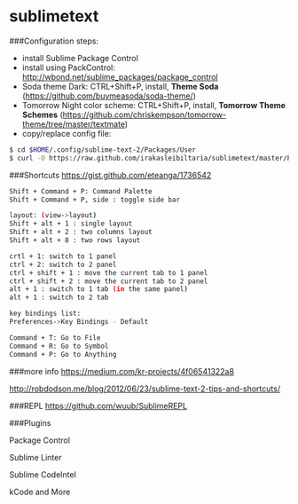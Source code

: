 sublimetext
===========

###Configuration steps:
* install Sublime Package Control
* install using PackControl: http://wbond.net/sublime_packages/package_control
 * Soda theme Dark: CTRL+Shift+P, install, **Theme Soda** (https://github.com/buymeasoda/soda-theme/)
 * Tomorrow Night color scheme: CTRL+Shift+P, install, **Tomorrow Theme Schemes** (https://github.com/chriskempson/tomorrow-theme/tree/master/textmate)
 * copy/replace config file: 
 
```bash
$ cd $HOME/.config/sublime-text-2/Packages/User
$ curl -O https://raw.github.com/irakasleibiltaria/sublimetext/master/Preferences.sublime-settings
```

###Shortcuts
https://gist.github.com/eteanga/1736542
```bash
Shift + Command + P: Command Palette
Shift + Command + P, side : toggle side bar

layout: (view->layout)
Shift + alt + 1 : single layout
Shift + alt + 2 : two columns layout
Shift + alt + 8 : two rows layout

crtl + 1: switch to 1 panel 
ctrl + 2: switch to 2 panel
ctrl + shift + 1 : move the current tab to 1 panel
ctrl + shift + 2 : move the current tab to 2 panel
alt + 1 : switch to 1 tab (in the same panel)
alt + 1 : switch to 2 tab

key bindings list:
Preferences->Key Bindings - Default

Command + T: Go to File
Command + R: Go to Symbol
Command + P: Go to Anything
```

###more info
https://medium.com/kr-projects/4f06541322a8

http://robdodson.me/blog/2012/06/23/sublime-text-2-tips-and-shortcuts/

###REPL
https://github.com/wuub/SublimeREPL


###Plugins

Package Control

Sublime Linter

Sublime CodeIntel

kCode and More
